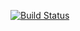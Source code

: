 [![Build Status](https://travis-ci.org/your-id/your-repo.svg?branch=master)](https://travis-ci.org/Tinawyn/supreme-umbrella)
